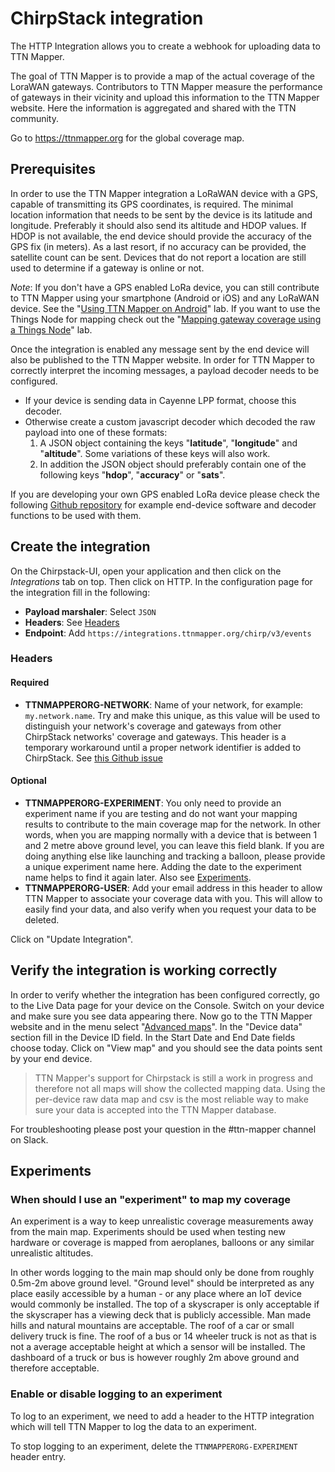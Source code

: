 # ChirpStack integration

The HTTP Integration allows you to create a webhook for uploading data to TTN Mapper. 

The goal of TTN Mapper is to provide a map of the actual coverage of the LoraWAN gateways. Contributors to TTN Mapper measure the performance of gateways in their vicinity and upload this information to the TTN Mapper website. Here the information is aggregated and shared with the TTN community.

Go to https://ttnmapper.org for the global coverage map.


## Prerequisites

In order to use the TTN Mapper integration a LoRaWAN device with a GPS, capable of transmitting its GPS coordinates, is required. The minimal location information that needs to be sent by the device is its latitude and longitude. Preferably it should also send its altitude and HDOP values. If HDOP is not available, the end device should provide the accuracy of the GPS fix (in meters). As a last resort, if no accuracy can be provided, the satellite count can be sent. Devices that do not report a location are still used to determine if a gateway is online or not.

*Note*: If you don't have a GPS enabled LoRa device, you can still contribute to TTN Mapper using your smartphone (Android or iOS) and any LoRaWAN device. See the "[Using TTN Mapper on Android](https://www.thethingsnetwork.org/labs/story/using-ttnmapper-on-android)" lab. If you want to use the Things Node for mapping check out the "[Mapping gateway coverage using a Things Node](https://www.thethingsnetwork.org/labs/story/mapping-gateway-coverage-using-a-things-node)" lab.

Once the integration is enabled any message sent by the end device will also be published to the TTN Mapper website. In order for TTN Mapper to correctly interpret the incoming messages, a payload decoder needs to be configured. 
* If your device is sending data in Cayenne LPP format, choose this decoder. 
* Otherwise create a custom javascript decoder which decoded the raw payload into one of these formats:
  1. A JSON object containing the keys "**latitude**", "**longitude**" and "**altitude**". Some variations of these keys will also work. 
  2. In addition the JSON object should preferably contain one of the following keys "**hdop**", "**accuracy**" or "**sats**".

If you are developing your own GPS enabled LoRa device please check the following [Github repository](https://github.com/ttnmapper/gps-node-examples) for example end-device software and decoder functions to be used with them.

## Create the integration

On the Chirpstack-UI, open your application and then click on the *Integrations* tab on top. Then click on HTTP. In the configuration page for the integration fill in the following:

* **Payload marshaler**: Select `JSON`
* **Headers**: See [Headers](#headers)
* **Endpoint**: Add `https://integrations.ttnmapper.org/chirp/v3/events`

### Headers
#### Required
* **TTNMAPPERORG-NETWORK**: Name of your network, for example: `my.network.name`. Try and make this unique, as this value will be used to distinguish your network's coverage and gateways from other ChirpStack networks' coverage and gateways. This header is a temporary workaround until a proper network identifier is added to ChirpStack. See [this Github issue](https://github.com/brocaar/chirpstack-network-server/issues/532)

#### Optional
* **TTNMAPPERORG-EXPERIMENT**: You only need to provide an experiment name if you are testing and do not want your mapping results to contribute to the main coverage map for the network. In other words, when you are mapping normally with a device that is between 1 and 2 metre above ground level, you can leave this field blank. If you are doing anything else like launching and tracking a balloon, please provide a unique experiment name here. Adding the date to the experiment name helps to find it again later. Also see [Experiments](#experiments).
* **TTNMAPPERORG-USER**: Add your email address in this header to allow TTN Mapper to associate your coverage data with you. This will allow to easily find your data, and also verify when you request your data to be deleted.

Click on "Update Integration".

## Verify the integration is working correctly

In order to verify whether the integration has been configured correctly, go to the Live Data page for your device on the Console. Switch on your device and make sure you see data appearing there. Now go to the TTN Mapper website and in the menu select "[Advanced maps](https://ttnmapper.org/advanced-maps/)". In the "Device data" section fill in the Device ID field. In the Start Date and End Date fields choose today. Click on "View map" and you should see the data points sent by your end device.

> TTN Mapper's support for Chirpstack is still a work in progress and therefore not all maps will show the collected mapping data. Using the per-device raw data map and csv is the most reliable way to make sure your data is accepted into the TTN Mapper database.

For troubleshooting please post your question in the #ttn-mapper channel on Slack.

## Experiments

### When should I use an "experiment" to map my coverage

An experiment is a way to keep unrealistic coverage measurements away from the main map. Experiments should be used when testing new hardware or coverage is mapped from aeroplanes, balloons or any similar unrealistic altitudes.

In other words logging to the main map should only be done from roughly 0.5m-2m above ground level. "Ground level" should be interpreted as any place easily accessible by a human - or any place where an IoT device would commonly be installed. The top of a skyscraper is only acceptable if the skyscraper has a viewing deck that is publicly accessible. Man made hills and natural mountains are acceptable. The roof of a car or small delivery truck is fine. The roof of a bus or 14 wheeler truck is not as that is not a average acceptable height at which a sensor will be installed. The dashboard of a truck or bus is however roughly 2m above ground and therefore acceptable.


### Enable or disable logging to an experiment

To log to an experiment, we need to add a header to the HTTP integration which will tell TTN Mapper to log the data to an experiment.

To stop logging to an experiment, delete the `TTNMAPPERORG-EXPERIMENT` header entry.
